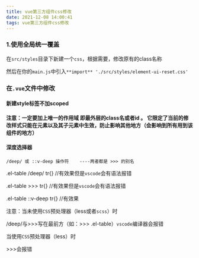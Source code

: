 ```yaml
---
title: vue第三方组件css修改
date: 2021-12-08 14:00:41
tags: vue第三方组件css修改
---
```


### 1.使用全局统一覆盖

在`src/styles`目录下新建一个`css`，根据需要，修改原有的class名称

然后在你的`main.js`中引入`**import** './src/styles/element-ui-reset.css'` 

### 在`.vue`文件中修改

#### 新建style标签不加scoped

**注意：一定要加上唯一的作用域 即最外层的class名或者id 。 它限定了当前的修改样式只能在元素以及其子元素中生效，防止影响其他地方（会影响到所有用到该组件的地方）**

#### 深度选择器

`/deep/ 或 ::v-deep 操作符    ----两者都是 >>> 的别名`

.el-table /deep/ tr{} //有效果但是`vscode`会有语法报错

.el-table \>>>  tr{} //有效果但是`vscode`会有语法报错

.el-table ::v-deep tr{}  //有效果

注意：当未使用`CSS`预处理器（less或者`scss`）时

/deep/与\>>>写在最前方（如：\>>> .el-table）`vscode`编译器会报错

当使用`CSS`预处理器（less）时 

\>>>会报错

